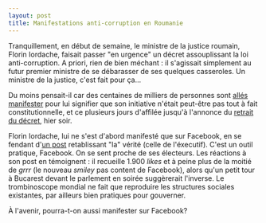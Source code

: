 ```yaml
---
layout: post
title: Manifestations anti-corruption en Roumanie
---
```

Tranquillement, en début de semaine, le ministre de la justice roumain,
Florin Iordache, faisait passer "en urgence" un décret assouplissant la
loi anti-corruption. A priori, rien de bien méchant : il s'agissait
simplement au futur premier ministre de se débarasser de ses quelques
casseroles. Un ministre de la justice, c'est fait pour ça...

Du moins pensait-il car des centaines de milliers de personnes sont
[allés manifester](http://www.courrierdesbalkans.fr/roumanie-corruption)
pour lui signifier que son initiative n'était peut-être pas tout à fait
constitutionnelle, et ce plusieurs jours d'affilée jusqu'à l'annonce du
[retrait du décret](http://fr.euronews.com/2017/02/04/roumanie-le-gouvernement-va-abroger-le-decret-assouplissant-la-legislation-anti),
hier soir.

Florin Iordache, lui ne s'est d'abord manifesté que sur Facebook, en se
fendant d'[un post](https://www.facebook.com/Florin-Iordache-1154171351287804/)
retablissant "la" vérité (celle de l'éxecutif). C'est un outil pratique,
Facebook. On se sent proche de ses électeurs. Les réactions à son post
en témoignent : il recueille 1.900 _likes_ et à peine plus de la moitié
de _grrr_ (le nouveau _smiley_ pas content de Facebook), alors qu'un
petit tour à Bucarest devant le parlement en soirée suggèrerait
l'inverse. Le trombinoscope mondial ne fait que reproduire les
structures sociales existantes, par ailleurs bien pratiques pour
gouverner.

À l'avenir, pourra-t-on aussi manifester sur Facebook?
